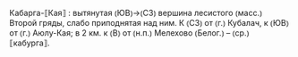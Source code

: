 ---
---

Кабарга-⟦Кая⟧
: вытянутая ⦅ЮВ⦆→⦅СЗ⦆ вершина лесистого ⦅масс.⦆ Второй гряды, слабо приподнятая над ним. К ⦅СЗ⦆ от ⦅г.⦆ Кубалач, к ⦅ЮВ⦆ от ⦅г.⦆ Аюлу-Кая; в 2 км. к ⦅В⦆ от ⦅н.п.⦆ Мелехово ⦅Белог.⦆ – ⦅ср.⦆ ⟦кабурга⟧. 
